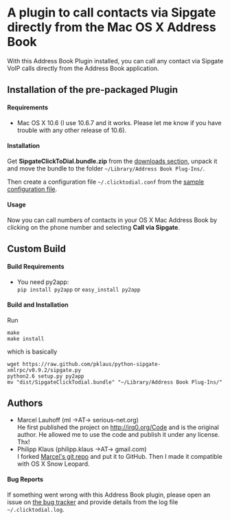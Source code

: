 # A plugin to call contacts via Sipgate directly from the Mac OS X Address Book

With this Address Book Plugin installed, you can call any contact
via Sipgate VoIP calls directly from the Address Book application.

## Installation of the pre-packaged Plugin

#### Requirements

* Mac OS X 10.6 (I use 10.6.7 and it works. Please let me know if you have trouble
  with any other release of 10.6).

#### Installation

Get **SipgateClickToDial.bundle.zip** from the [downloads section](https://github.com/pklaus/mac_click2dial_sipgate/downloads),
unpack it and move the bundle to the folder `~/Library/Address Book Plug-Ins/`.

Then create a configuration file `~/.clicktodial.conf` from the
[sample configuration file][].

#### Usage

Now you can call numbers of contacts in your OS X Mac Address Book
by clicking on the phone number and selecting **Call via Sipgate**.

## Custom Build

#### Build Requirements

* You need py2app:  
  `pip install py2app` or `easy_install py2app`

#### Build and Installation

Run

    make
    make install

which is basically

    wget https://raw.github.com/pklaus/python-sipgate-xmlrpc/v0.9.2/sipgate.py
    python2.6 setup.py py2app
    mv "dist/SipgateClickTodial.bundle" "~/Library/Address Book Plug-Ins/"

## Authors

* Marcel Lauhoff (ml →AT→ serious-net.org)  
  He first published the project on <http://irq0.org/Code> and is the original
  author. He allowed me to use the code and publish it under any license. Thx!
* Philipp Klaus (philipp.klaus →AT→ gmail.com)  
  I forked [Marcel's git repo](https://git.irq0.org/mac_click2dial.git)
  and put it to GitHub. Then I made it compatible with OS X Snow Leopard.

#### Bug Reports

If something went wrong with this Address Book plugin, please open an issue
on [the bug tracker][] and provide details from the log file `~/.clicktodial.log`.


[sample configuration file]: https://github.com/pklaus/mac_click2dial_sipgate/blob/master/clicktodial.conf
[the bug tracker]: https://github.com/pklaus/mac_click2dial_sipgate/issues
